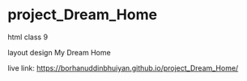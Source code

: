 # project_Dream_Home
html class 9

layout design My Dream Home

live link: https://borhanuddinbhuiyan.github.io/project_Dream_Home/
